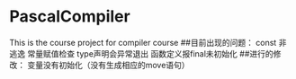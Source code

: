 # PascalCompiler
This is the course project for compiler course
##目前出现的问题：
const 非逃逸
常量赋值检查
type声明会异常退出
函数定义报final未初始化
##进行的修改：
变量没有初始化（没有生成相应的move语句）